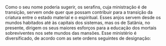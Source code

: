 ﻿Como o seu nome poderia sugerir, os serafins, cuja ministração é de transição, servem onde quer que possam contribuir para a transição da criatura entre o estado material e o espiritual. Esses anjos servem desde os mundos habitados até às capitais dos sistemas, mas os de Satânia, no presente, dirigem os seus maiores esforços para a educação dos mortais sobreviventes nos sete mundos das mansões. Esse ministério é diversificado, de acordo com as sete ordens seguintes de designação: